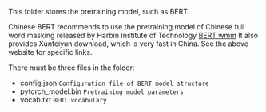 This folder stores the pretraining model, such as BERT.

Chinese BERT recommends to use the pretraining model of Chinese full word masking released by Harbin Institute of Technology [BERT wmm](https://github.com/ymcui/Chinese-BERT-wwm) It also provides Xunfeiyun download, which is very fast in China. See the above website for specific links.

There must be three files in the folder:

- config.json `Configuration file of BERT model structure`
- pytorch_model.bin `Pretraining model parameters`
- vocab.txt `BERT vocabulary`
